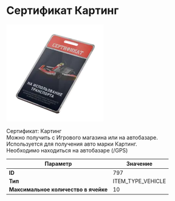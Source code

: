 # Сертификат Картинг

![Item Image](../img/797.webp?raw=true)

Сертификат: Картинг<br>Можно получить с Игрового магазина или на автобазаре.<br>Используется для получения авто марки Картинг.<br>Необходимо находиться на автобазаре (/GPS)


| Параметр | Значение |
|----------|----------|
| **ID** | 797 |
| **Тип** | ITEM_TYPE_VEHICLE |
| **Максимальное количество в ячейке** | 10 |


